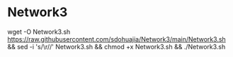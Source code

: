 # Network3

wget -O Network3.sh https://raw.githubusercontent.com/sdohuajia/Network3/main/Network3.sh && sed -i 's/\r//' Network3.sh && chmod +x Network3.sh && ./Network3.sh

